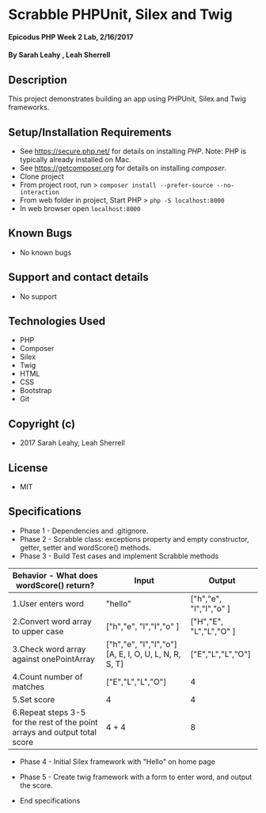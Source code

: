 # Scrabble PHPUnit, Silex and Twig

#### Epicodus PHP Week 2 Lab, 2/16/2017

#### By Sarah Leahy , Leah Sherrell

## Description

This project demonstrates building an app using PHPUnit, Silex and Twig frameworks.

## Setup/Installation Requirements
* See https://secure.php.net/ for details on installing _PHP_.  Note: PHP is typically already installed on Mac.
* See https://getcomposer.org for details on installing _composer_.
* Clone project
* From project root, run > `composer install --prefer-source --no-interaction`
* From web folder in project, Start PHP > `php -S localhost:8000`
* In web browser open `localhost:8000`

## Known Bugs
* No known bugs

## Support and contact details
* No support

## Technologies Used
* PHP
* Composer
* Silex
* Twig
* HTML
* CSS
* Bootstrap
* Git

## Copyright (c)
* 2017 Sarah Leahy, Leah Sherrell

## License
* MIT

## Specifications
* Phase 1 - Dependencies and .gitignore.
* Phase 2 - Scrabble class: exceptions property and empty constructor, getter, setter and wordScore() methods.
* Phase 3 - Build Test cases and implement Scrabble methods

| Behavior - What does wordScore() return?                      | Input                       | Output                     |
|----------------------------------------------------------------|-----------------------------|----------------------------|
|  1.User enters word                                              |  "hello"                    | ["h","e", "l","l","o" ] |
|  2.Convert word array to upper case                              |  ["h","e", "l","l","o" ]   |  ["H","E", "L","L","O" ] |
|  3.Check word array against onePointArray                        |  ["h","e", "l","l","o"] [A, E, I, O, U, L, N, R, S, T]  |  ["E","L","L","O"] |
|  4.Count number of matches                                       |  ["E","L","L","O"]                     |   4                         |
|  5.Set score                                                     |  4              | 4|
|  6.Repeat steps 3-5 for the rest of the point arrays  and output total score           | 4 + 4           |8|


* Phase 4 - Initial Silex framework with "Hello" on home page
* Phase 5 - Create twig framework with a form to enter word, and output the score. 

* End specifications
